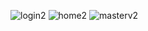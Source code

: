 ![login2](https://github.com/user-attachments/assets/49d09f8c-9ce2-461c-b1ed-6173b23a90ef)
![home2](https://github.com/user-attachments/assets/c45f1b38-147b-447f-a247-7fb513f33a60)
![masterv2](https://github.com/user-attachments/assets/8331a9f8-c8a6-44ee-8655-4f7be9eadacd)
